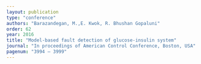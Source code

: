 ```yaml
---
layout: publication
type: "conference"
authors: "Barazandegan, M.,E. Kwok, R. Bhushan Gopaluni"
order: 62
year: 2016
title: "Model-based fault detection of glucose-insulin system"
journal: "In proceedings of American Control Conference, Boston, USA"
pagenum: "3994 – 3999"
---
```

